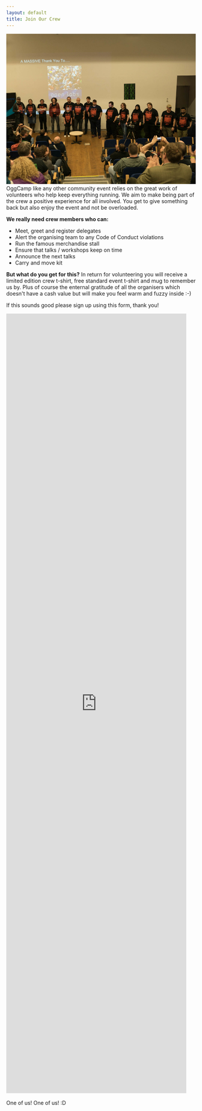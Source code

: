 ```yaml
---
layout: default
title: Join Our Crew
---
```


<img src="/assets/img/CrewThankYou.jpg" class="right-float-crew" /> OggCamp like any other community event relies on the great work of volunteers who help keep everything running. We aim to make being part of the crew a positive experience for all involved. You get to give something back but also enjoy the event and not be overloaded.

**We really need crew members who can:**

- Meet, greet and register delegates
- Alert the organising team to any Code of Conduct violations
- Run the famous merchandise stall
- Ensure that talks / workshops keep on time
- Announce the next talks
- Carry and move kit

**But what do you get for this?**
In return for volunteering you will receive a limited edition crew t-shirt, free standard event t-shirt and mug to remember us by. Plus of course the enternal gratitude of all the organisers which doesn't have a cash value but will make you feel warm and fuzzy inside :-)

If this sounds good please sign up using this form, thank you!

<iframe class="googleform" src="https://docs.google.com/forms/d/e/1FAIpQLSe94j_rvCK9-0IBVBRZ-U4TrbPRP8yDpRsKy9TEn6oSdQCUbg/viewform?embedded=true" width="95%" height="2076" frameborder="0" marginheight="0" marginwidth="0">Loading…</iframe>

One of us! One of us! :D
